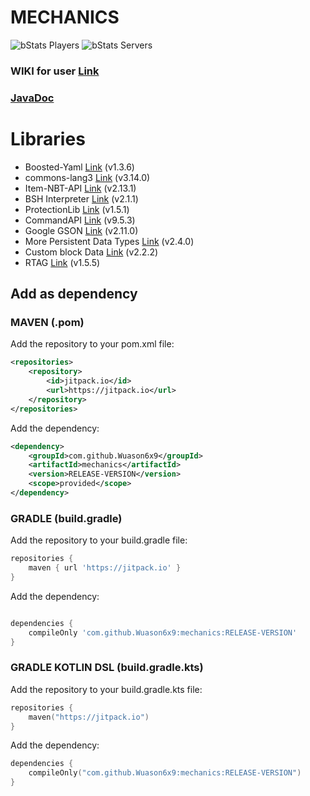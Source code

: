 # MECHANICS

![bStats Players](https://img.shields.io/bstats/players/23026) ![bStats Servers](https://img.shields.io/bstats/servers/23026)

### WIKI for user [Link](https://wiki.techmc.es/en/mechanics)

### [JavaDoc](https://javadoc.jitpack.io/com/github/Wuason6x9/mechanics/1.0.2/javadoc/)

# Libraries

- Boosted-Yaml [Link](https://github.com/dejvokep/boosted-yaml) (v1.3.6)
- commons-lang3 [Link](https://commons.apache.org/proper/commons-lang/) (v3.14.0)
- Item-NBT-API [Link](https://github.com/tr7zw/Item-NBT-API) (v2.13.1)
- BSH Interpreter [Link](https://github.com/beanshell/beanshell) (v2.1.1)
- ProtectionLib [Link](https://github.com/oraxen/protectionlib) (v1.5.1)
- CommandAPI [Link](https://github.com/JorelAli/CommandAPI) (v9.5.3)
- Google GSON [Link](https://github.com/google/gson) (v2.11.0)
- More Persistent Data Types [Link](https://github.com/mfnalex/MorePersistentDataTypes) (v2.4.0)
- Custom block Data [Link](https://github.com/mfnalex/CustomBlockData) (v2.2.2)
- RTAG [Link](https://github.com/saicone/rtag) (v1.5.5)


## Add as dependency

### MAVEN (**.pom**)

Add the repository to your pom.xml file:
```xml
<repositories>
    <repository>
        <id>jitpack.io</id>
        <url>https://jitpack.io</url>
    </repository>
</repositories>
```

Add the dependency:
```xml
<dependency>
    <groupId>com.github.Wuason6x9</groupId>
    <artifactId>mechanics</artifactId>
    <version>RELEASE-VERSION</version>
    <scope>provided</scope>
</dependency>
```

### GRADLE (**build.gradle**)

Add the repository to your build.gradle file:
```gradle
repositories {
    maven { url 'https://jitpack.io' }
}
```

Add the dependency:
```gradle

dependencies {
    compileOnly 'com.github.Wuason6x9:mechanics:RELEASE-VERSION'
}
```

### GRADLE KOTLIN DSL (**build.gradle.kts**)

Add the repository to your build.gradle.kts file:
```kotlin
repositories {
    maven("https://jitpack.io")
}
```

Add the dependency:
```kotlin
dependencies {
    compileOnly("com.github.Wuason6x9:mechanics:RELEASE-VERSION")
}
```
